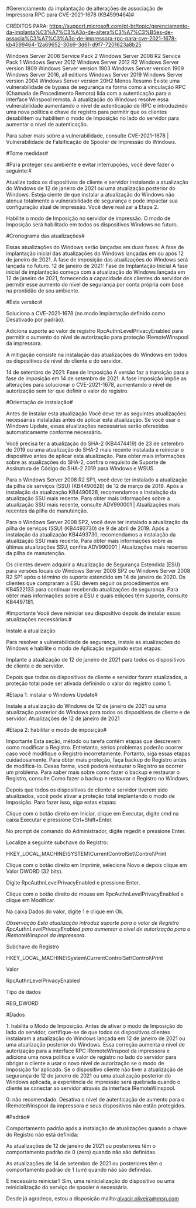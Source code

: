 #Gerenciamento da implantação de alterações de associação de Impressora RPC para CVE-2021-1678 (KB4599464)#

CRÉDITOS PARA: https://support.microsoft.com/pt-br/topic/gerenciamento-da-implanta%C3%A7%C3%A3o-de-altera%C3%A7%C3%B5es-de-associa%C3%A7%C3%A3o-de-impressora-rpc-para-cve-2021-1678-kb4599464-12a69652-30b9-3d61-d9f7-7201623a8b25

Windows Server 2008 Service Pack 2 Windows Server 2008 R2 Service Pack 1 Windows Server 2012 Windows Server 2012 R2 Windows Server version 1809 Windows Server version 1903 Windows Server version 1909 Windows Server 2016, all editions Windows Server 2019 Windows Server version 2004 Windows Server version 20H2 Menos
Resumo
Existe uma vulnerabilidade de bypass de segurança na forma como a vinculação RPC (Chamada de Procedimento Remoto) lida com a autenticação para a interface Winspool remota. A atualização do Windows resolve essa vulnerabilidade aumentando o nível de autenticação de RPC e introduzindo uma nova política e chave de registro para permitir que os clientes desabilitem ou habilitem o modo de Imposição no lado do servidor para aumentar o nível de autenticação.   

Para saber mais sobre a vulnerabilidade, consulte CVE-2021-1678 | Vulnerabilidade de Falsificação de Spooler de Impressão do Windows.

#Tome medidas#

#Para proteger seu ambiente e evitar interrupções, você deve fazer o seguinte:#

Atualize todos os dispositivos de cliente e servidor instalando a atualização do Windows de 12 de janeiro de 2021 ou uma atualização posterior do Windows. Esteja ciente de que instalar a atualização do Windows não atenua totalmente a vulnerabilidade de segurança e pode impactar sua configuração atual de impressão. Você deve realizar a Etapa 2.

Habilite o modo de Imposição no servidor de impressão.  O modo de Imposição será habilitado em todos os dispositivos Windows no futuro.

#Cronograma das atualizações#

Essas atualizações do Windows serão lançadas em duas fases:
A fase de implantação inicial das atualizações do Windows lançadas em ou após 12 de janeiro de 2021.
A fase de imposição das atualizações do Windows será lançada no futuro.
12 de janeiro de 2021: Fase de Implantação Inicial
A fase inicial de implantação começa com a atualização do Windows lançada em 12 de janeiro de 2021, fornecendo a capacidade dos clientes do servidor de permitir esse aumento do nível de segurança por conta própria com base na prontidão de seu ambiente.

#Esta versão:#

Soluciona a CVE-2021-1678 (no modo Implantação definido como Desativado por padrão).

Adiciona suporte ao valor de registro RpcAuthnLevelPrivacyEnabled para permitir o aumento do nível de autorização para proteção IRemoteWinspool da impressora.

A mitigação consiste na instalação das atualizações do Windows em todos os dispositivos de nível do cliente e do servidor.

14 de setembro de 2021: Fase de Imposição
A versão faz a transição para a fase de imposição em 14 de setembro de 2021.  A fase Imposição impõe as alterações para solucionar o CVE-2021-1678, aumentando o nível de autorização sem ter que definir o valor do registro.

#Orientação de instalação#

Antes de instalar esta atualização
Você deve ter as seguintes atualizações necessárias instaladas antes de aplicar esta atualização. Se você usar o Windows Update, essas atualizações necessárias serão oferecidas automaticamente conforme necessário.

Você precisa ter a atualização do SHA-2 (KB4474419) de 23 de setembro de 2019 ou uma atualização do SHA-2 mais recente instalada e reiniciar o dispositivo antes de aplicar esta atualização. Para obter mais informações sobre as atualizações do SHA-2, confira o requisito de Suporte de Assinatura de Código do SHA-2 2019 para Windows e WSUS.

Para o Windows Server 2008 R2 SP1, você deve ter instalado a atualização da pilha de serviços (SSU) (KB4490628) de 12 de março de 2019. Após a instalação da atualização KB4490628, recomendamos a instalação da atualização SSU mais recente. Para obter mais informações sobre a atualização SSU mais recente, consulte ADV990001 | Atualizações mais recentes da pilha de manutenção.

Para o Windows Server 2008 SP2, você deve ter instalado a atualização da pilha de serviços (SSU) (KB4493730) de 9 de abril de 2019. Após a instalação da atualização KB4493730, recomendamos a instalação da atualização SSU mais recente. Para obter mais informações sobre as últimas atualizações SSU, confira ADV990001 | Atualizações mais recentes da pilha de manutenção.

Os clientes devem adquirir a Atualização de Segurança Estendida (ESU) para versões locais do Windows Server 2008 SP2 ou Windows Server 2008 R2 SP1 após o término do suporte estendido em 14 de janeiro de 2020. Os clientes que compraram a ESU devem seguir os procedimentos em KB4522133 para continuar recebendo atualizações de segurança. Para obter mais informações sobre a ESU e quais edições têm suporte, consulte KB4497181.

#Importante Você deve reiniciar seu dispositivo depois de instalar essas atualizações necessárias.#

Instale a atualização

Para resolver a vulnerabilidade de segurança, instale as atualizações do Windows e habilite o modo de Aplicação seguindo estas etapas:

Implante a atualização de 12 de janeiro de 2021 para todos os dispositivos de cliente e de servidor.

Depois que todos os dispositivos de cliente e servidor foram atualizados, a proteção total pode ser ativada definindo o valor do registro como 1.


#Etapa 1: instalar o Windows Update#

Instale a atualização do Windows de 12 de janeiro de 2021 ou uma atualização posterior do Windows para todos os dispositivos de cliente e de servidor.
Atualizações de 12 de janeiro de 2021

#Etapa 2: habilitar o modo de imposição#

Importante Esta seção, método ou tarefa contém etapas que descrevem como modificar o Registro. Entretanto, sérios problemas poderão ocorrer caso você modifique o Registro incorretamente. Portanto, siga essas etapas cuidadosamente. Para obter mais proteção, faça backup do Registro antes de modificá-lo. Dessa forma, você poderá restaurar o Registro se ocorrer um problema. Para saber mais sobre como fazer o backup e restaurar o Registro, consulte Como fazer o backup e restaurar o Registro no Windows.

Depois que todos os dispositivos de cliente e servidor tiverem sido atualizados, você pode ativar a proteção total implantando o modo de Imposição. Para fazer isso, siga estas etapas:

Clique com o botão direito em Iniciar, clique em Executar, digite cmd na caixa Executar e pressione Ctrl+Shift+Enter.

No prompt de comando do Administrador, digite regedit e pressione Enter.

Localize a seguinte subchave do Registro:

HKEY_LOCAL_MACHINE\SYSTEM\CurrentControlSet\Control\Print

Clique com o botão direito em Imprimir, selecione Novo e depois clique em Valor DWORD (32 bits).

Digite RpcAuthnLevelPrivacyEnabled e pressione Enter.

Clique com o botão direito do mouse em RpcAuthnLevelPrivacyEnabled e clique em Modificar.

Na caixa Dados do valor, digite 1 e clique em Ok.

*Observação Esta atualização introduz suporte para o valor de Registro RpcAuthnLevelPrivacyEnabled para aumentar o nível de autorização para o IRemoteWinspool da impressora.*

Subchave do Registro

HKEY_LOCAL_MACHINE\System\CurrentControlSet\Control\Print

Valor

RpcAuthnLevelPrivacyEnabled

Tipo de dados

REG_DWORD

#Dados

1: habilita o Modo de Imposição. Antes de ativar o modo de Imposição do lado do servidor, certifique-se de que todos os dispositivos clientes instalaram a atualização do Windows lançada em 12 de janeiro de 2021 ou uma atualização posterior do Windows. Essa correção aumenta o nível de autorização para a interface RPC IRemoteWinspool da impressora e adiciona uma nova política e valor de registro no lado do servidor para obrigar o cliente a usar o novo nível de autorização se o modo de Imposição for aplicado. Se o dispositivo cliente não tiver a atualização de segurança de 12 de janeiro de 2021 ou uma atualização posterior do Windows aplicada, a experiência de impressão será quebrada quando o cliente se conectar ao servidor através da interface IRemoteWinspool.

0: não recomendado. Desativa o nível de autenticação de aumento para o IRemoteWinspool da impressora e seus dispositivos não estão protegidos.

#Padrão#

Comportamento padrão após a instalação de atualizações quando a chave do Registro não está definida:

As atualizações de 12 de janeiro de 2021 ou posteriores têm o comportamento padrão de 0 (zero) quando não são definidas.

As atualizações de 14 de setembro de 2021 ou posteriores têm o comportamento padrão de 1 (um) quando não são definidas.

É necessário reiniciar? Sim, uma reinicialização do dispositivo ou uma reinicialização do serviço de spooler é necessária.

Desde já agradeço, estou a disposição mailto:alvacir.oliveira@msn.com
